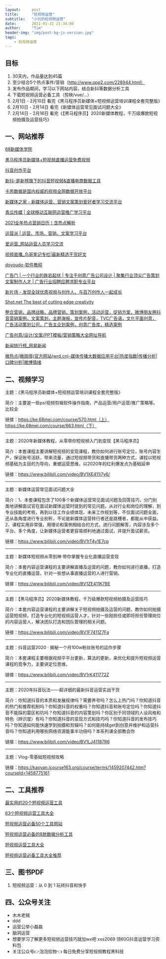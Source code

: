 ```yaml
---
layout:     post
title:      "短视频运营"
subtitle:   "小刘的短视频运营"
date:       2021-01-31 21:34:00
author:     "Tim"
header-img: "img/post-bg-js-version.jpg"
tags:
    - 短视频运营
---
```



## 目标

1. 30天内，作品量达到45篇
2. 至少结合5个热点事件/营销（http://www.opp2.com/228944.html）
3. 发布作品期间，学习以下网站内容，结合新抖等数据分析工具
4. 下载短视频运营必备工具（剪映/vue/...）
5. 2月1日 - 2月10日 看完《黑马程序员新媒体+短视频运营培训课程全套完整版》
6. 2月10日 - 2月14日 看完《新媒体运营常见面试问题大全》
7. 2月14日 - 2月16日 看完《【黑马程序员】2020新媒体教程，千万级爆款短视频拍摄及运营技巧》



## 一、网站推荐

[68新媒体学院](https://ke.68mei.com/)

[黑马程序员新媒体+短视频直播运营免费视频](https://yun.itheima.com/course/c136.html)

[抖音创作平台](https://creator.douyin.com/)

[新抖-是新榜旗下的抖音短视频&直播电商数据工具](https://xd.newrank.cn/material/search)

[卡思数据是国内权威的视频全网数据开放平台](https://www.caasdata.com/index/index/index.html)

[新媒体之家 - 新媒体运营、营销文案策划爱好者学习交流平台](https://www.cnwebe.com/)

[青瓜传媒 | 全球移动互联网运营推广学习平台](http://www.opp2.com/)

[2021全年热点营销日历！含热点解析](http://www.opp2.com/228944.html)

[运营派 | 运营、市场、营销、文案学习平台](https://www.yunyingpai.com/)

[爱运营_网站运营人员学习交流](https://www.iyunying.org/)

[视频直播_鸟哥笔记专栏|最新精选干货好文](https://www.niaogebiji.com/cat/116)

[doyoudo-软件教程](https://www.doyoudo.com/free)

[广告门 | 一个行业的跌宕起伏 | 专注于创意广告公司设计 | 聚集行业顶尖广告策划文案制作人才 | 广告行业招聘应聘求职专业平台](https://www.adquan.com/)

[新片场 - 发现全球优质视频与创作人，与百万创作人一起成长](https://www.xinpianchang.com/square)

[Shot.net The best of cutting edge creativity](https://www.shots.net/)

[整合营销，品牌战略，品牌营销，策划案例，活动运营，促销方案，微博朋友圈抖音营销案例，文案策划，主题海报，宣传片配音，TVC广告语，文化平面创意，广告活动策划公司，广告主企划案例，创意广告库，精选案例](https://www.adguider.com/)

[广告创意/设计/文案/PPT模板/营销策略大全网址导航](https://www.addog.vip/#hot20)

[新闻排行榜_网易新闻](https://news.163.com/rank/)

[微热点(微舆情)官方网站(wrd.cn)-媒体传播大数据应用平台|热度指数|传播分析|口碑分析|微博情绪](https://www.wrd.cn/login.shtml)



## 二、视频学习

主题：《黑马程序员新媒体+短视频运营培训课程全套完整版》

简介：主要是一些ps/视频剪辑软件操作指南，产品运营/用户运营/推广策略等。比较全

链接：https://ke.68mei.com/course/570.html（上）https://ke.68mei.com/course/663.html（下）

------

主题：2020年新媒体教程，从零带你短视频入门到变现【黑马程序员】

简介：本套课程主要讲解短视频的变现课程，教你如何进行账号定位，账号内容生产，保证账号活跃，带来流量，通过短视频带货和直播带货两种方式，课程以短视频基础为主目的为导向，重塑运营思维，以2020年的红利爆发点为基础延申

链接：https://www.bilibili.com/video/BV1XE411j7y6/

------

主题：新媒体运营常见面试问题大全

简介：1、本套课程包含了100多个新媒体运营常见面试问题及回答技巧，分门别类地讲解面试官在面试新媒体运营时提到的常见问题。从对行业和岗位的理解，到专业技能的考核，再到以往工作业绩体现、未来工作规划等，不仅面试问题全面，还从各角度进行专业剖析，不论是新媒体运营转行者还是跳槽者，都能从中获益。 2、课程实用非常强，用理论和案例相结合的方式，进行问题解答，内容涉及多个平台、多个角度，让新媒体运营者更容易顺利地通过面试，并提升面试薪资。

链接：https://www.bilibili.com/video/BV1tT4y1E7cp

------

主题：新媒体短视频从零到神 带你掌握专业化直播运营变现

简介：本套内容运营课程的主要讲解直播及运营的问题，教你如何进行直播，打造专业化的直播运营。针对一些想从事直播运营的人进行营销。

链接：https://www.bilibili.com/video/BV1ZE411K7BE

------

主题：【黑马程序员】2020新媒体教程，千万级爆款短视频拍摄及运营技巧

简介：本套内容运营课程的主要讲解关于短视频拍摄及运营的问题，教你如何拍摄运营短视频，打造专业化的短视频运营人才。针对一些刚担任或即将担任管理岗位的内容运营人，解决团队打造和团队管理的相关问题。

链接：https://www.bilibili.com/video/BV1F7411Z7Fa

------

主题：抖音运营2020 · 揭秘一个月100w粉丝账号的运作步骤

简介：本套课程主要根据视频平平台更新，算法的更新，来优化和提升短视频运营课程的竞争力，主要讲定位思维， 

链接：https://www.bilibili.com/video/BV1rK411772Z

------

主题：2020年抖音玩法——超详细的最新抖音运营实战干货

简介：你知道抖音的本质和发展规律吗？需要养号吗？怎么上热门吗？你知道抖音的热门和推荐机制吗？你知道抖音的权重吗？你知道抖音和账号定位吗？你知道抖音不能踩的雷区和坑吗？你知道抖音的内容策划吗？你区别于同领域的人设风格和特色（辨识度）有吗？你知道抖音的变现方式和技巧吗？你知道抖音的发布技巧吗？你知道如何能快速学到拍摄和剪辑吗？如何能持续get到创意并维护和运营抖音吗？你知道利用哪些网络资源能事半功倍吗？本系列课全部教会你

链接：https://www.bilibili.com/video/BV1LJ41187R6

------

主题：Vlog-零基础短视频攻略

链接：https://kaoyan.icourse163.org/course/terms/1459207442.htm?courseId=1458775161

## 二、工具推荐

[最实用的20个短视频运营工具](https://zhuanlan.zhihu.com/p/66153388)

[63个短视频运营工具大全](https://zhuanlan.zhihu.com/p/126466745)

[短视频运营必备50个工具网站](https://www.adquan.com/post-2-298995.html)

[短视频运营必备的8款数据分析工具](https://www.iyunying.org/social/199467.html)

[短视频运营工具大全](http://www.zlwenhua.com/hljadmin/vip_doc/17671915.html)

[短视频运营必备工具大全推荐](https://www.chinaz.com/2020/0530/1138763.shtml)

## 三、图书PDF

1. 短视频运营：从 0 到 1 玩转抖音和快手

## 四、公众号关注

- 木木老贼
- ddd
- 运营公举小磊磊
- 脑洞运营
- 想要学习了解更多短视频运营技巧就加wx吧  xxs2069  领60G抖音运营学习资料包
- 关注公众号👉泡泡拾物👈 每日免费分享短视频教程黑科技
